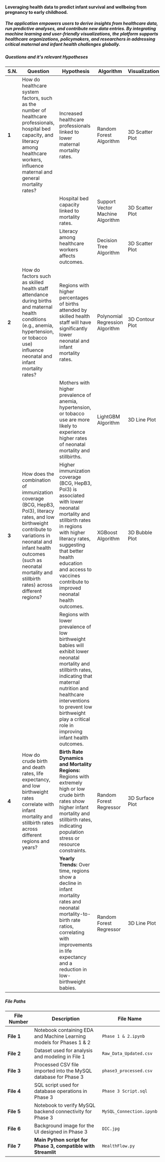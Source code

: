 #### Leveraging health data to predict infant survival and wellbeing from pregnancy to early childhood.
##### The application empowers users to derive insights from healthcare data, run predictive analyses, and contribute new data entries. By integrating machine learning and user-friendly visualizations, the platform supports healthcare organizations, policymakers, and researchers in addressing critical maternal and infant health challenges globally.

##### Questions and it's relevant Hypotheses

| **S.N.** | **Question** | **Hypothesis** | **Algorithm** | **Visualization** |
|------|-------------------------------------------------------------------------------------------------------------------------------------------------------------------------------------------------|----------------------------------------------------------------------------------------------------------------------------------------------------------------------------------------------------|-------------------------------|-----------------|
| **1** | How do healthcare system factors, such as the number of healthcare professionals, hospital bed capacity, and literacy among healthcare workers, influence maternal and general mortality rates? | Increased healthcare professionals linked to lower maternal mortality rates. | Random Forest Algorithm | 3D Scatter Plot |
|  |  | Hospital bed capacity linked to mortality rates. | Support Vector Machine Algorithm | 3D Scatter Plot |
|  |  | Literacy among healthcare workers affects outcomes. | Decision Tree Algorithm | 3D Scatter Plot |
| **2** | How do factors such as skilled health staff attendance during births and maternal health conditions (e.g., anemia, hypertension, or tobacco use) influence neonatal and infant mortality rates? | Regions with higher percentages of births attended by skilled health staff will have significantly lower neonatal and infant mortality rates. | Polynomial Regression Algorithm | 3D Contour Plot |
|  |  | Mothers with higher prevalence of anemia, hypertension, or tobacco use are more likely to experience higher rates of neonatal mortality and stillbirths. | LightGBM Algorithm | 3D Line Plot |
| **3** | How does the combination of immunization coverage (BCG, HepB3, Pol3), literacy rates, and low birthweight contribute to variations in neonatal and infant health outcomes (such as neonatal mortality and stillbirth rates) across different regions? | Higher immunization coverage (BCG, HepB3, Pol3) is associated with lower neonatal mortality and stillbirth rates in regions with higher literacy rates, suggesting that better health education and access to vaccines contribute to improved neonatal health outcomes. | XGBoost Algorithm | 3D Bubble Plot |
|  |  | Regions with lower prevalence of low birthweight babies will exhibit lower neonatal mortality and stillbirth rates, indicating that maternal nutrition and healthcare interventions to prevent low birthweight play a critical role in improving infant health outcomes. |  |  |
| **4** | How do crude birth and death rates, life expectancy, and low birthweight rates correlate with infant mortality and stillbirth rates across different regions and years? | **Birth Rate Dynamics and Mortality Regions:** Regions with extremely high or low crude birth rates show higher infant mortality and stillbirth rates, indicating population stress or resource constraints. | Random Forest Regressor | 3D Surface Plot |
|  |  | **Yearly Trends:** Over time, regions show a decline in infant mortality rates and neonatal mortality-to-birth rate ratios, correlating with improvements in life expectancy and a reduction in low-birthweight babies. | Random Forest Regressor | 3D Line Plot |

##### File Paths

| File Number | Description | File Name |
|------------|--------------------------------------------------------------|----------------------------|
| **File 1** | Notebook containing EDA and Machine Learning models for Phases 1 & 2 | `Phase 1 & 2.ipynb` |
| **File 2** | Dataset used for analysis and modeling in File 1 | `Raw_Data_Updated.csv` |
| **File 3** | Processed CSV file imported into the MySQL database for Phase 3 | `phase3_processed.csv` |
| **File 4** | SQL script used for database operations in Phase 3 | `Phase 3 Script.sql` |
| **File 5** | Notebook to verify MySQL backend connectivity for Phase 3 | `MySQL_Connection.ipynb` |
| **File 6** | Background image for the UI designed in Phase 3 | `DIC.jpg` |
| **File 7** | **Main Python script for Phase 3, compatible with Streamlit** | `HealthFlow.py` |


